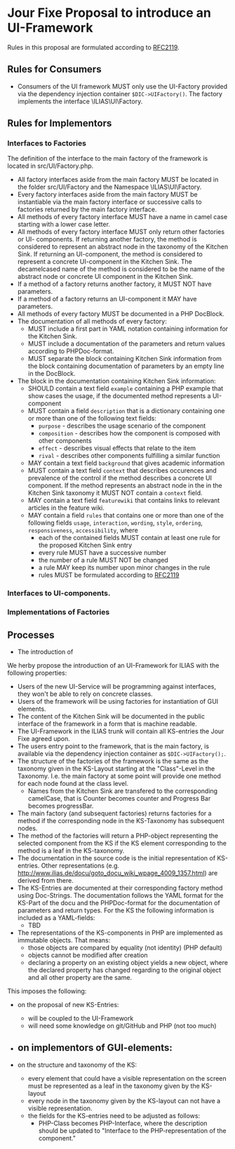 # Jour Fixe Proposal to introduce an UI-Framework

Rules in this proposal are formulated according to [RFC2119](https://www.ietf.org/rfc/rfc2119.txt).

## Rules for Consumers

* Consumers of the UI framework MUST only use the UI-Factory provided via the
  dependency injection container `$DIC->UIFactory()`. The factory implements the
  interface \ILIAS\UI\Factory.

## Rules for Implementors

### Interfaces to Factories

The definition of the interface to the main factory of the framework is located
in src/UI/Factory.php.

* All factory interfaces aside from the main factory MUST be located in the folder
  src/UI/Factory and the Namespace \ILIAS\UI\Factory.
* Every factory interfaces aside from the main factory MUST be instantiable via
  the main factory interface or successive calls to factories returned by the
  main factory interface.
* All methods of every factory interface MUST have a name in camel case starting
  with a lower case letter.
* All methods of every factory interface MUST only return other factories or UI-
  components. If returning another factory, the method is considered to represent
  an abstract node in the taxonomy of the Kitchen Sink. If returning an UI-component,
  the method is considered to represent a concrete UI-component in the Kitchen
  Sink. The decamelcased name of the method is considered to be the name of the
  abstract node or concrete UI component in the Kitchen Sink.
* If a method of a factory returns another factory, it MUST NOT have parameters.
* If a method of a factory returns an UI-component it MAY have parameters.
* All methods of every factory MUST be documented in a PHP DocBlock.
* The documentation of all methods of every factory:
    * MUST include a first part in YAML notation containing information for the
      Kitchen Sink.
    * MUST include a documentation of the parameters and return values according
      to PHPDoc-format.
    * MUST separate the block containing Kitchen Sink information from the block
      containing documentation of parameters by an empty line in the DocBlock.
* The block in the documentation containing Kitchen Sink information:
    * SHOULD contain a text field `example` containing a PHP example that show
      cases the usage, if the documented method represents a UI-component
    * MUST contain a field `description` that is a dictionary containing one or
      more than one of the following text fields:
        * `purpose` - describes the usage scenario of the component
        * `composition` - describes how the component is composed with other
          components
        * `effect` - describes visual effects that relate to the item
        * `rival` - describes other components fulfilling a similar function
    * MAY contain a text field `background` that gives academic information
    * MUST contain a text field `context` that describes occurences and
      prevalence of the control if the method describes a concrete UI component.
      If the method represents an abstract node in the in the Kitchen Sink
      taxonomy it MUST NOT contain a `context` field.
    * MAY contain a text field `featurewiki` that contains links to relevant
      articles in the feature wiki.
    * MAY contain a field `rules` that contains one or more than one of the 
      following fields `usage`, `interaction`, `wording`, `style`, `ordering`, 
      `responsiveness`, `accessibility`, where
        * each of the contained fields MUST contain at least one rule for the
          proposed Kitchen Sink entry
        * every rule MUST have a successive number
        * the number of a rule MUST NOT be changed
        * a rule MAY keep its number upon minor changes in the rule
        * rules MUST be formulated according to [RFC2119](https://www.ietf.org/rfc/rfc2119.txt)

### Interfaces to UI-components.

### Implementations of Factories

## Processes

* The introduction of 

We herby propose the introduction of an UI-Framework for ILIAS with the
following properties:

* Users of the new UI-Service will be programming against interfaces, they
  won't be able to rely on concrete classes.
* Users of the framework will be using factories for instantiation of GUI
  elements.
* The content of the Kitchen Sink will be documented in the public interface of
  the framework in a form that is machine readable.
* The UI-Framework in the ILIAS trunk will contain all KS-entries the Jour Fixe
  agreed upon.
* The users entry point to the framework, that is the main factory, is available
  via the dependency injection container as `$DIC->UIFactory();`.
* The structure of the factories of the framework is the same as the taxonomy
  given in the KS-Layout starting at the "Class"-Level in the Taxonomy. I.e. the
  main factory at some point will provide one method for each node found at the
  class level.
    - Names from the Kitchen Sink are transfered to the corresponding camelCase,
      that is Counter becomes counter and Progress Bar becomes progressBar.
* The main factory (and subsequent factories) returns factories for a method if
  the corresponding node in the KS-Taxonomy has subsequent nodes.
* The method of the factories will return a PHP-object representing the selected
  component from the KS if the KS element corresponding to the method is a leaf
  in the KS-taxonomy.
* The documentation in the source code is the initial representation of KS-entries.
  Other representations (e.g. http://www.ilias.de/docu/goto_docu_wiki_wpage_4009_1357.html)
  are derived from there.
* The KS-Entries are documented at their corresponding factory method using
  Doc-Strings. The documentation follows the YAML format for the KS-Part of the
  docu and the PHPDoc-format for the documentation of parameters and return types.
  For the KS the following information is included as a YAML-fields:
    - TBD
* The representations of the KS-components in PHP are implemented as immutable
  objects. That means:
    - those objects are compared by equality (not identity) (PHP default)
    - objects cannot be modified after creation
    - declaring a property on an existing object yields a new object, where the
      declared property has changed regarding to the original object and all
      other property are the same.

This imposes the following:

* on the proposal of new KS-Entries:
    - will be coupled to the UI-Framework
    - will need some knowledge on git/GitHub and PHP (not too much)

* on implementors of GUI-elements:
    -

* on the structure and taxonomy of the KS:
  - every element that could have a visible representation on the screen must
    be represented as a leaf in the taxonomy given by the KS-layout
  - every node in the taxonomy given by the KS-layout can not have a visible
    representation.
  - the fields for the KS-entries need to be adjusted as follows:
      * PHP-Class becomes PHP-Interface, where the description should be updated
        to "Interface to the PHP-representation of the component." 
